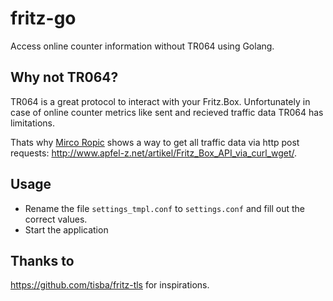 # fritz-go

Access online counter information without TR064 using Golang.

## Why not TR064?
TR064 is a great protocol to interact with your Fritz.Box. Unfortunately in case of online counter metrics like sent and recieved traffic data TR064 has limitations.

Thats why [Mirco Ropic](http://www.apfel-z.net/spezial/kontakt/) shows a way to get all traffic data via http post requests: http://www.apfel-z.net/artikel/Fritz_Box_API_via_curl_wget/. 

## Usage

* Rename the file `settings_tmpl.conf` to `settings.conf` and fill out the correct values.
* Start the application 

## Thanks to

https://github.com/tisba/fritz-tls for inspirations.